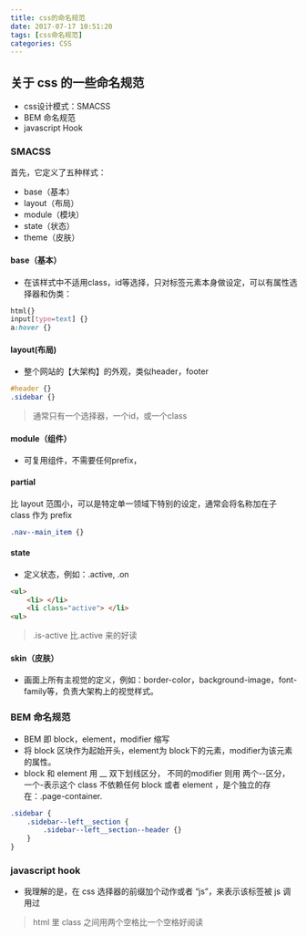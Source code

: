 ```yaml
---
title: css的命名规范
date: 2017-07-17 10:51:20
tags: [css命名规范]
categories: CSS
---
```

## 关于 css 的一些命名规范

* css设计模式：SMACSS
* BEM 命名规范
* javascript Hook

### SMACSS

首先，它定义了五种样式：

* base（基本）
* layout（布局）
* module（模块）
* state（状态）
* theme（皮肤）

#### base（基本）

* 在该样式中不适用class，id等选择，只对标签元素本身做设定，可以有属性选择器和伪类：

```css
html{}
input[type=text] {}
a:hover {}
```

#### layout(布局)

* 整个网站的【大架构】的外观，类似header，footer

```css
#header {}
.sidebar {}
```

> 通常只有一个选择器，一个id，或一个class

#### module（组件）

* 可复用组件，不需要任何prefix，

#### partial

比 layout 范围小，可以是特定单一领域下特别的设定，通常会将名称加在子 class 作为 prefix 

```css
.nav--main_item {}
```

#### state

* 定义状态，例如：.active, .on 

```html
<ul>
    <li> </li>
    <li class="active"> </li>
<ul>
```

> .is-active 比.active 来的好读

#### skin（皮肤）

* 画面上所有主视觉的定义，例如：border-color，background-image，font-family等，负责大架构上的视觉样式。

### BEM 命名规范

* BEM 即 block，element，modifier 缩写
* 将 block 区块作为起始开头，element为 block下的元素，modifier为该元素的属性。
* block 和 element 用 __ 双下划线区分， 不同的modifier 则用 两个--区分，一个-表示这个 class 不依赖任何 block 或者 element ，是个独立的存在：.page-container.

```css
.sidebar {
    .sidebar--left__section {
        .sidebar--left__section--header {}
    }
}
```

### javascript hook

* 我理解的是，在 css 选择器的前缀加个动作或者 “js”，来表示该标签被 js 调用过
> html 里 class 之间用两个空格比一个空格好阅读